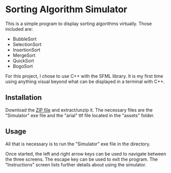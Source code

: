 # Sorting Algorithm Simulator

This is a simple program to display sorting algorithms virtually. Those included are:
* BubbleSort
* SelectionSort
* InsertionSort
* MergeSort
* QuickSort
* BogoSort
  
For this project, I chose to use C++ with the SFML library. It is my first time using anything visual beyond what can be displayed in a terminal with C++.

## Installation

Download the [ZIP file](https://github.com/jacobziff/sorting-algorithm-simulator/archive/refs/heads/main.zip) and extract/unzip it. The necessary files are the "Simulator" exe file and the "arial" ttf file located in the "assets" folder.

## Usage

All that is necessary is to run the "Simulator" exe file in the directory.  
  
Once started, the left and right arrow keys can be used to navigate between the three screens. The escape key can be used to exit the program. The "Instructions" screen lists further details about using the simulator.